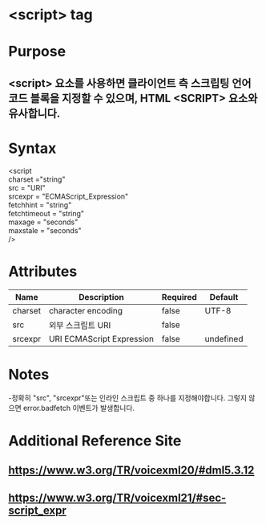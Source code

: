 # \<script> tag
# Purpose 
## \<script> 요소를 사용하면 클라이언트 측 스크립팅 언어 코드 블록을 지정할 수 있으며, HTML \<SCRIPT> 요소와 유사합니다.

# Syntax
\<script\
charset ="string"\
src = "URI"\
srcexpr = "ECMAScript_Expression"\
fetchhint = "string"\
fetchtimeout = "string"\
maxage = "seconds"\
maxstale = "seconds"\
/>


# Attributes
|Name |Description |Required |Default|
|-----|------------|---------|-------|
|charset|character encoding|false|UTF-8|
|src|외부 스크립트  URI|false||
|srcexpr|URI ECMAScript Expression|false|undefined|


# Notes
-정확히 "src", "srcexpr"또는 인라인 스크립트 중 하나를 지정해야합니다. 그렇지 않으면 error.badfetch 이벤트가 발생합니다.

# Additional Reference Site
## https://www.w3.org/TR/voicexml20/#dml5.3.12
## https://www.w3.org/TR/voicexml21/#sec-script_expr
